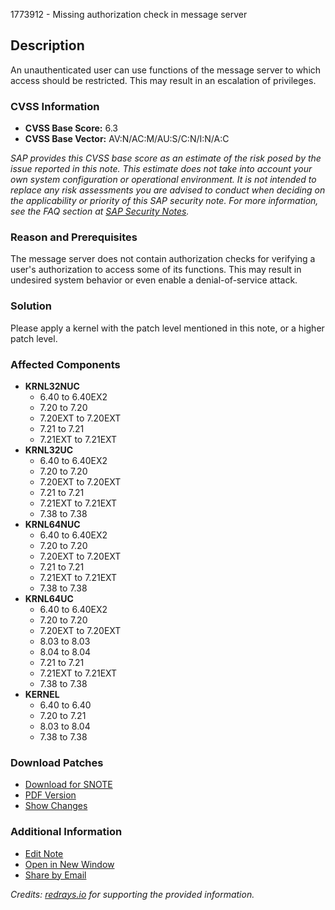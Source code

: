 1773912 - Missing authorization check in message server

## Description

An unauthenticated user can use functions of the message server to which access should be restricted. This may result in an escalation of privileges.

### CVSS Information

- **CVSS Base Score:** 6.3
- **CVSS Base Vector:** AV:N/AC:M/AU:S/C:N/I:N/A:C

_SAP provides this CVSS base score as an estimate of the risk posed by the issue reported in this note. This estimate does not take into account your own system configuration or operational environment. It is not intended to replace any risk assessments you are advised to conduct when deciding on the applicability or priority of this SAP security note. For more information, see the FAQ section at [SAP Security Notes](https://service.sap.com/securitynotes/)._

### Reason and Prerequisites

The message server does not contain authorization checks for verifying a user's authorization to access some of its functions. This may result in undesired system behavior or even enable a denial-of-service attack.

### Solution

Please apply a kernel with the patch level mentioned in this note, or a higher patch level.

### Affected Components

- **KRNL32NUC**
  - 6.40 to 6.40EX2
  - 7.20 to 7.20
  - 7.20EXT to 7.20EXT
  - 7.21 to 7.21
  - 7.21EXT to 7.21EXT
- **KRNL32UC**
  - 6.40 to 6.40EX2
  - 7.20 to 7.20
  - 7.20EXT to 7.20EXT
  - 7.21 to 7.21
  - 7.21EXT to 7.21EXT
  - 7.38 to 7.38
- **KRNL64NUC**
  - 6.40 to 6.40EX2
  - 7.20 to 7.20
  - 7.20EXT to 7.20EXT
  - 7.21 to 7.21
  - 7.21EXT to 7.21EXT
  - 7.38 to 7.38
- **KRNL64UC**
  - 6.40 to 6.40EX2
  - 7.20 to 7.20
  - 7.20EXT to 7.20EXT
  - 8.03 to 8.03
  - 8.04 to 8.04
  - 7.21 to 7.21
  - 7.21EXT to 7.21EXT
  - 7.38 to 7.38
- **KERNEL**
  - 6.40 to 6.40
  - 7.20 to 7.21
  - 8.03 to 8.04
  - 7.38 to 7.38

### Download Patches

- [Download for SNOTE](https://notesdownloads.sap.com/note/0040000017533832017)
- [PDF Version](https://userapps.support.sap.com/sap/support/sfm/notes/print/0001773912?language=en-US&token=CB5E30E3A6A1930E3E4052AFD4428097)
- [Show Changes](https://me.sap.com/notesLatestChanges/0001773912/E/diff)

### Additional Information

- [Edit Note](https://i7p.wdf.sap.corp/sap/support/notes/edit/0001773912)
- [Open in New Window](https://me.sap.com/notes/0001773912/E)
- [Share by Email](mailto:?subject=SAP%20Security%20Note%201773912&body=Check%20out%20this%20SAP%20Security%20Note:%20https://me.sap.com/notes/0001773912/E)

*Credits: [redrays.io](https://redrays.io) for supporting the provided information.*